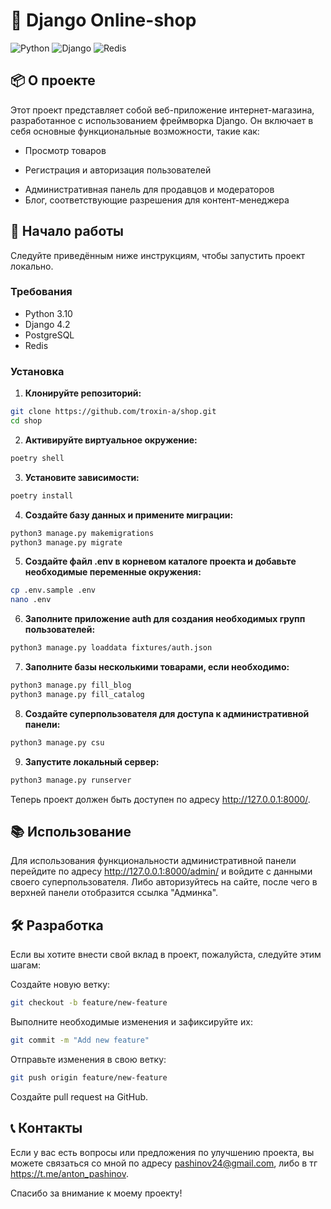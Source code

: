 # 🛒 Django Online-shop

![Python](https://img.shields.io/badge/Python-3.10-blue)
![Django](https://img.shields.io/badge/Django-4.2-brightgreen)
![Redis](https://img.shields.io/badge/Redis-6.0-red)

## 📦 О проекте

Этот проект представляет собой веб-приложение интернет-магазина, разработанное с использованием фреймворка Django. Он включает в себя основные функциональные возможности, такие как:

- Просмотр товаров
<!-- - Поиск и фильтрация -->
- Регистрация и авторизация пользователей
<!-- - Корзина покупок -->
<!-- - Оформление заказов -->
- Административная панель для продавцов и модераторов
- Блог, соответствующие разрешения для контент-менеджера

## 🚀 Начало работы

Следуйте приведённым ниже инструкциям, чтобы запустить проект локально.

### Требования

- Python 3.10
- Django 4.2
- PostgreSQL
- Redis

### Установка

1. **Клонируйте репозиторий:**

```bash
git clone https://github.com/troxin-a/shop.git
cd shop
```

2. **Активируйте виртуальное окружение:**
```bash
poetry shell
```

3. **Установите зависимости:**
```bash
poetry install
```

4. **Создайте базу данных и примените миграции:**
```bash
python3 manage.py makemigrations
python3 manage.py migrate
```

5. **Создайте файл .env в корневом каталоге проекта и добавьте необходимые переменные окружения:**
```bash
cp .env.sample .env
nano .env
```

6. **Заполните приложение auth для создания необходимых групп пользователей:**
```bash
python3 manage.py loaddata fixtures/auth.json
```

7. **Заполните базы несколькими товарами, если необходимо:**
```bash
python3 manage.py fill_blog
python3 manage.py fill_catalog
```

8. **Создайте суперпользователя для доступа к административной панели:**
```bash
python3 manage.py csu
```

9. **Запустите локальный сервер:**
```bash
python3 manage.py runserver
```

Теперь проект должен быть доступен по адресу http://127.0.0.1:8000/.

## 📚 Использование
Для использования функциональности административной панели перейдите по адресу http://127.0.0.1:8000/admin/ и войдите с данными своего суперпользователя. Либо авторизуйтесь на сайте, после чего в верхней панели отобразится ссылка "Админка".

## 🛠 Разработка
Если вы хотите внести свой вклад в проект, пожалуйста, следуйте этим шагам:

Создайте новую ветку:
```bash
git checkout -b feature/new-feature
```
Выполните необходимые изменения и зафиксируйте их:
``` bash
git commit -m "Add new feature"
```
Отправьте изменения в свою ветку:
```bash
git push origin feature/new-feature
```
Создайте pull request на GitHub.

## 📞 Контакты
Если у вас есть вопросы или предложения по улучшению проекта, вы можете связаться со мной по адресу pashinov24@gmail.com, либо в тг https://t.me/anton_pashinov.

Спасибо за внимание к моему проекту!
